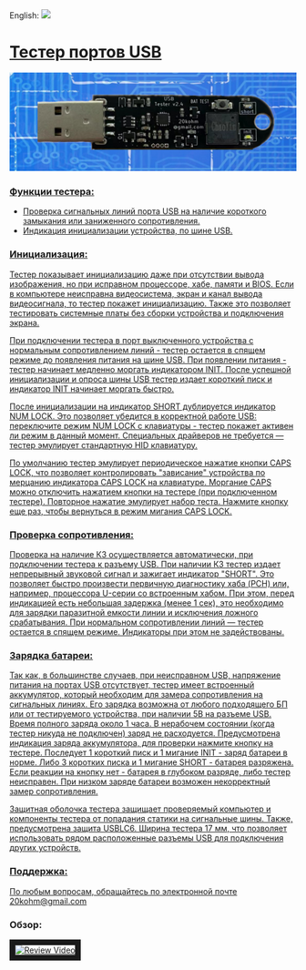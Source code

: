 <div  align="left">
English: <a  title="English"  href="README.md"><img  src="https://upload.wikimedia.org/wikipedia/commons/a/ae/Flag_of_the_United_Kingdom.svg"  height="11px"/></div>

# Тестер портов USB
![alt text](https://github.com/g42/USB-Tester/blob/main/images/tester_2.4-sch-2.png)

### Функции тестера:
* Проверка сигнальных линий порта USB на
наличие короткого замыкания или заниженного сопротивления.
* Индикация инициализации устройства, по шине USB.

### Инициализация:
Тестер показывает инициализацию даже при отсутствии вывода
изображения, но при исправном процессоре, хабе, памяти и BIOS.
Если в компьютере неисправна видеосистема, экран и канал вывода
видеосигнала, то тестер покажет инициализацию. Также это
позволяет тестировать системные платы без сборки устройства и
подключения экрана.

При подключении тестера в порт выключенного устройства с нормальным сопротивлением линий - тестер остается в спящем режиме до появления питания на
шине USB. При появлении питания - тестер начинает медленно
моргать индикатором INIT. После успешной инициализации и опроса
шины USB тестер издает короткий писк и индикатор INIT начинает
моргать быстро. 

После инициализации на индикатор SHORT дублируется индикатор NUM
LOCK. Это позволяет убедится в корректной работе USB:
переключите режим NUM LOCK с клавиатуры - тестер покажет
активен ли режим в данный момент. Специальных драйверов не
требуется — тестер эмулирует стандартную HID клавиатуру.

По умолчанию тестер эмулирует периодическое нажатие кнопки CAPS
LOCK, что позволяет контролировать "зависание" устройства по
мерцанию индикатора CAPS LOCK на клавиатуре. Моргание CAPS
можно отключить нажатием кнопки на тестере (при подключенном
тестере). Повторное нажатие эмулирует набор теста. Нажмите кнопку
еще раз, чтобы вернуться в режим мигания CAPS LOCK.

### Проверка сопротивления:
Проверка на наличие КЗ осуществляется автоматически, при
подключении тестера к разъему USB. При наличии КЗ тестер издает
непрерывный звуковой сигнал и зажигает индикатор "SHORT".
Это позволяет быстро произвести первичную диагностику хаба (PCH)
или, например, процессора U-серии со встроенным хабом. При этом,
перед индикацией есть небольшая задержка (менее 1 сек), это
необходимо для зарядки паразитной емкости линии и исключения
ложного срабатывания. При нормальном сопротивлении линий — тестер остается в спящем
режиме. Индикаторы при этом не задействованы.

### Зарядка батареи:
Так как, в большинстве случаев, при неисправном USB, напряжение
питания на портах USB отсутствует, тестер имеет встроенный
аккумулятор, который необходим для замера сопротивления на
сигнальных линиях. Его зарядка возможна от любого подходящего
БП или от тестируемого устройства, при наличии 5В на разъеме USB.
Время полного заряда около 1 часа. В нерабочем состоянии (когда
тестер никуда не подключен) заряд не расходуется. Предусмотрена
индикация заряда аккумулятора, для проверки нажмите кнопку на
тестере. Последует 1 короткий писк и 1 мигание INIT - заряд батареи в
норме. Либо 3 коротких писка и 1 мигание SHORT - батарея
разряжена. Если реакции на кнопку нет - батарея в глубоком разряде,
либо тестер неисправен. При низком заряде батареи возможен
некорректный замер сопротивления.

Защитная оболочка тестера защищает проверяемый компьютер и
компоненты тестера от попадания статики на сигнальные шины.
Также, предусмотрена защита USBLC6.
Ширина тестера 17 мм, что позволяет использовать рядом
расположенные разъемы USB для подключения других устройств.

### Поддержка:
По любым вопросам, обращайтесь по электронной почте <a href="mailto:20kohm@gmail.com">20kohm@gmail.com</a>
 
### Обзор:
<a href="http://www.youtube.com/watch?feature=player_embedded&v=ZwXm52MQPhY
" target="_blank"><img src="http://img.youtube.com/vi/ZwXm52MQPhY/0.jpg" 
alt="Review Video" width="480" height="360" border="10" /></a>
